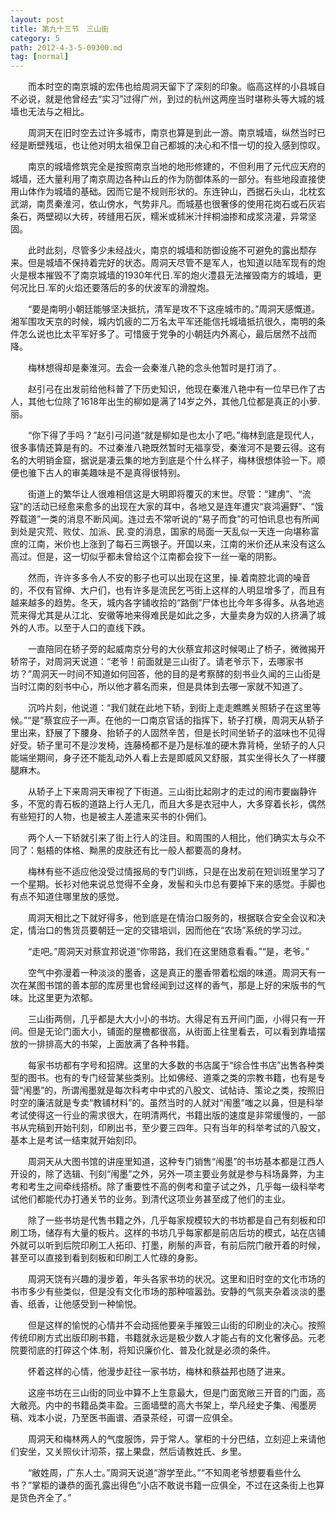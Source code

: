 ```yaml
---
layout: post
title: 第九十三节　三山街
category: 5
path: 2012-4-3-5-09300.md
tag: [normal]
---
```


　　而本时空的南京城的宏伟也给周洞天留下了深刻的印象。临高这样的小县城自不必说，就是他曾经去“实习”过得广州，到过的杭州这两座当时堪称头等大城的城墙也无法与之相比。

　　周洞天在旧时空去过许多城市，南京也算是到此一游。南京城墙，纵然当时已经是断壁残垣，也让他对明太祖保卫自己都城的决心和不惜一切的投入感到惊叹。

　　南京的城墙修筑完全是按照南京当地的地形修建的，不但利用了元代应天府的城墙，还大量利用了南京周边各种山丘的作为防御体系的一部分。有些地段直接使用山体作为城墙的基础。因而它是不规则形状的。东连钟山，西据石头山，北枕玄武湖，南贯秦淮河，依山傍水，气势非凡。而城基也很奢侈的使用花岗石或石灰岩条石，两壁砌以大砖，砖缝用石灰，糯米或秫米汁拌桐油掺和成浆浇灌，异常坚固。

　　此时此刻，尽管多少未经战火，南京的城墙和防御设施不可避免的露出颓存来。但是城墙不保持着完好的状态。周洞天尽管不是军人，也知道以陆军现有的炮火是根本摧毁不了南京城墙的1930年代日.军的炮火澧县无法摧毁南方的城墙，更何况比日.军的火焰还要落后的多的伏波军的滑膛炮。

　　“要是南明小朝廷能够坚决抵抗，清军是攻不下这座城市的。”周洞天感慨道。湘军围攻天京的时候，城内饥疲的二万名太平军还能信托城墙抵抗很久，南明的条件怎么说也比太平军好多了。可惜疲于党争的小朝廷内外离心，最后居然不战而降。

　　梅林想得却是秦淮河。去会一会秦淮八艳的念头他暂时是打消了。

　　赵引弓在出发前给他科普了下历史知识，他现在秦淮八艳中有一位早已作了古人，其他七位除了1618年出生的柳如是满了14岁之外，其他几位都是真正的小萝.丽。

　　“你下得了手吗？”赵引弓问道“就是柳如是也太小了吧。”梅林到底是现代人，很多事情还算是有的。不过秦淮八艳既然暂时无福享受，秦淮河不是要云得。这有名的大明销金窟，据说是凄云集的地方到底是个什么样子，梅林很想体验一下。顺便也骓下古人的审美趣味是不是真得很特别。

　　街道上的繁华让人很难相信这是大明即将覆灭的末世。尽管：“建虏”、“流寇”的活动已经愈来愈多的出现在大家的耳中，各地又是连年遭灾“哀鸿遍野”、“饿殍载道”一类的消息不断风闻。连过去不常听说的“易子而食”的可怕讯息也有所闻到处是灾荒、败仗、加派、民.变的消息，国家的局面一天乱似一天连一向堪称富庶的江南，米价也上涨到了每石三两银子。开国以来，江南的米价还从来没有这么高过。但是，这一切似乎都未曾给这个江南都会投下一丝一毫的阴影。

　　然而，许许多多令人不安的影子也可以出现在这里，操.着南腔北调的噪音的，不仅有官绅、大户们，也有许多是流民乞丐街上这样的人明显增多了，而且有越来越多的趋势。冬天，城内各字铺收拾的“路倒”尸体也比今年多得多。从各地逃荒来得尤其是从江北、安徽等地来得难民是如此之多，大量卖身为奴的人挤满了城外的人市。以至于人口的直线下跌。

　　一直陪同在轿子旁的起威南京分号的大伙蔡宜邦这时候喝止了桥子，微微揭开轿帘子，对周洞天说道：“老爷！前面就是三山街了。请老爷示下，去哪家书坊？”周洞天一时间不知道如何回答，他的目的是考察酵的刻书业久闻的三山街是当时江南的刻书中心，所以他才慕名而来，但是具体到去哪一家就不知道了。

　　沉吟片刻，他说道：“我们就在此地下轿，到街上走走瞧瞧关照轿子在这里等候。”“是”蔡宜应子一声。在他的一口南京官话的指挥下，轿子打横，周洞天从轿子里出来，舒展了下腰身、抬轿子的人固然辛苦，但是长时间坐轿子的滋味也不见得好受。轿子里可不是沙发椅，连藤椅都不是乃是标准的硬木靠背椅，坐轿子的人只能端坐期间，身子还不能乱动外人看上去是即威风又舒服，其实坐得长久了一样腰腿麻木。

　　从轿子上下来周洞天审视了下街道。三山街比起刚才的走过的闹市要幽静许多，不宽的青石板的道路上行人无几，而且大多是衣冠中人，大多穿着长衫，偶然有些短打的人物，也是被主人差遣来买书的仆佣们。

　　两个人一下轿就引来了街上行人的注目。和周围的人相比，他们确实太与众不同了：魁梧的体格、黝黑的皮肤还有比一般人都要高的身材。

　　梅林有些不适应他没受过情报局的专门训练，只是在出发前在短训班里学习了一个星期。长衫对他来说总觉得不全身，发髻和头巾总有要掉下来的感觉。手脚也有点不知道住哪里放的感觉。

　　周洞天相比之下就好得多，他到底是在情治口服务的，根据联合安全会议和决定，情治口的售货员要朝廷一定的交错培训，因而他在“农场”系统的学习过。

　　“走吧。”周洞天对蔡宜邦说道“你带路，我们在这里随意看看。”“是，老爷。”

　　空气中弥漫着一种淡淡的墨香，这是真正的墨香带着松烟的味道。周洞天有一次在某图书馆的善本部的库房里也曾经闻到过这样的香气，那是上好的宋版书的气味。比这里更为浓郁。

　　三山街两侧，几乎都是大大小小的书坊。大得足有五开间门面，小得只有一开间。但是无论门面大小，铺面的屋檐都很高，从街面上往里看去，可以看到靠墙摆放的一排排高大的书架，上面放满了各种书籍。

　　每家书坊都有字号和招牌。这里的大多数的书店属于“综合性书店”出售各种类型的图书。也有的专门经营某些类别。比如佛经、道乘之类的宗教书籍，也有是专营“闱墨”的，所谓闱墨就是每次科考中中式的八股文、试帖诗、策论之类，按照旧时空的廉洁就是专卖“教铺材料”的。虽然当时的人就对“闱墨”嗤之以鼻，但是科举考试使得这一行业的需求很大，在明清两代，书籍出版的速度是非常缓慢的，一部书从完稿到开始刊刻，印刷出书，至少要三四年。只有当年的科举考试的八股文，基本上是考试一结束就开始刻印。

　　周洞天从大图书馆的讲座里知道，这种专门销售“闱墨”的书坊基本都是江西人开设的，除了选辑、刊刻“闱墨”之外，另外一项主要业务就是参与科场鼻弊，为主考和考生之间牵线搭桥。除了重要性不高的例考和童子试之外，几乎每一级科举考试他们都能代办打通关节的业务。到清代这项业务甚至成了他们的主业。

　　除了一些书坊是代售书籍之外，几乎每家规模较大的书坊都是自己有刻板和印刷工场，储存有大量的板片。这样的书坊几乎每家都是前店后坊的模式，站在店铺外就可以听到后院印刷工人拓印、打墨，刷鬃的声音，有前后院门敝开着的时候，甚至可以直接到看到刻板和印刷工人忙碌的身影。

　　周洞天饶有兴趣的漫步着，年头各家书坊的状况。这里和旧时空的文化市场的书市多少有些类似，但是没有文化市场的那种喧嚣劲。安静的气氛夹杂着淡淡的墨香、纸香，让他感受到一种愉悦。

　　但是这样的愉悦的心情并不会动摇他要亲手摧毁三山街的印刷业的决心。按照传统印刷方式出版印刷书籍，书籍就永远是极少数人才能占有的文化奢侈品。元老院要彻底的打碎这个体.制，将知识廉价化、普及化就是必须的条件。

　　怀着这样的心情，他漫步赶往一家书坊，梅林和蔡益邦也随了进来。

　　这座书坊在三山街的同业中算不上生意最大，但是门面宽敞三开音的门面，高大敝亮。内中的书籍品类丰盈。三面墙壁的高大书架上，举凡经史子集、闱墨房稿、戏本小说，乃至医书画谱、酒录茶经，可谓一应俱全。

　　周洞天和梅林两人的气度服饰，异于常人。掌柜的十分巴结，立刻迎上来请他们安坐，又关照伙计沏茶，摆上果盘，然后请教姓氏、乡里。

　　“敝姓周，广东人士。”周洞天说道“游学至此。”“不知周老爷想要看些什么书？”掌柜的谦恭的面孔露出得色“小店不敢说书籍一应俱全，不过在这条街上也算是货色齐全了。”